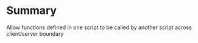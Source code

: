 # Summary
Allow functions defined in one script to be called by another script across client/server boundary